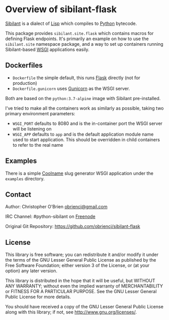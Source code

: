 # Overview of sibilant-flask

[Sibilant] is a dialect of [Lisp] which compiles to [Python] bytecode.

This package provides `sibilant.site.flask` which contains macros for
defining Flask endpoints. It's primarily an example on how to use the
`sibilant.site` namespace package, and a way to set up containers
running Sibilant-based [WSGI] applications easily.

[Sibilant]: https://github.com/obriencj/python-sibilant/

[LISP]: https://en.wikipedia.org/wiki/Lisp_(programming_language)

[Python]: https://python.org/

[WSGI]: https://wsgi.readthedocs.io/


## Dockerfiles

* `Dockerfile` the simple default, this runs [Flask] directly (not for
  production)
* `Dockerfile.gunicorn` uses [Gunicorn] as the WSGI server.

Both are based on the `python:3.7-alpine` image with Sibilant
pre-installed.

I've tried to make all the containers work as similarly as possible,
taking two primary environment parameters:

* `WSGI_PORT` defaults to 8080 and is the in-container port the WSGI
  server will be listening on
* `WSGI_APP` defaults to `app` and is the default application module
  name used to start application. This should be overridden in child
  containers to refer to the real name

[Flask]: https://palletsprojects.com/p/flask

[Gunicorn]: https://gunicorn.org


## Examples

There is a simple [Coolname] slug generator WSGI application under the
`examples` directory.

[Coolname]: https://alexanderlukanin13/coolname


## Contact

Author: Christopher O'Brien  <obriencj@gmail.com>

IRC Channel: #python-sibilant on [Freenode]

Original Git Repository: <https://github.com/obriencj/sibilant-flask>

[Freenode]: https://freenode.net


## License

This library is free software; you can redistribute it and/or modify
it under the terms of the GNU Lesser General Public License as
published by the Free Software Foundation; either version 3 of the
License, or (at your option) any later version.

This library is distributed in the hope that it will be useful, but
WITHOUT ANY WARRANTY; without even the implied warranty of
MERCHANTABILITY or FITNESS FOR A PARTICULAR PURPOSE.  See the GNU
Lesser General Public License for more details.

You should have received a copy of the GNU Lesser General Public
License along with this library; if not, see
<http://www.gnu.org/licenses/>.
